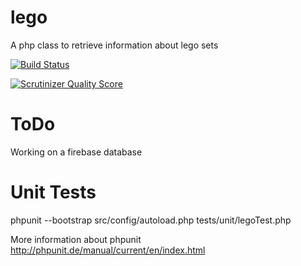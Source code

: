 lego
====

A php class to retrieve information about lego sets


[![Build Status](https://drone.io/github.com/brianpilati/lego/status.png)](https://drone.io/github.com/brianpilati/lego/latest)

[![Scrutinizer Quality Score](https://scrutinizer-ci.com/g/brianpilati/lego/badges/quality-score.png?s=24b02bed1e1b2abde57c24d86af6498b3014af5e)](https://scrutinizer-ci.com/g/brianpilati/lego/)

ToDo
=========

Working on a firebase database


Unit Tests
==========

phpunit --bootstrap src/config/autoload.php tests/unit/legoTest.php

More information about phpunit
http://phpunit.de/manual/current/en/index.html
